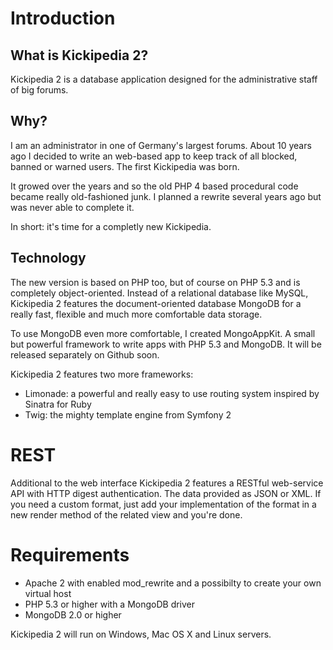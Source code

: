 # Introduction #

## What is Kickipedia 2? ##

Kickipedia 2 is a database application designed for the administrative staff of big forums.

## Why? ##

I am an administrator in one of Germany's largest forums. About 10 years ago I decided to write an web-based app to keep track of all blocked, banned or warned users. The first Kickipedia was born.

It growed over the years and so the old PHP 4 based procedural code became really old-fashioned junk. I planned a rewrite several years ago but was never able to complete it.

In short: it's time for a completly new Kickipedia.

## Technology ##

The new version is based on PHP too, but of course on PHP 5.3 and is completely object-oriented. Instead of a relational database like MySQL, Kickipedia 2 features the document-oriented database MongoDB for a really fast, flexible and much more comfortable data storage.

To use MongoDB even more comfortable, I created MongoAppKit. A small but powerful framework to write apps with PHP 5.3 and MongoDB. It will be released separately on Github soon.

Kickipedia 2 features two more frameworks:

- Limonade: a powerful and really easy to use routing system inspired by Sinatra for Ruby
- Twig: the mighty template engine from Symfony 2

# REST #

Additional to the web interface Kickipedia 2 features a RESTful web-service API with HTTP digest authentication. The data provided as JSON or XML. If you need a custom format, just add your implementation of the format in a new render method of the related view and you're done.

# Requirements #

- Apache 2 with enabled mod_rewrite and a possibilty to create your own virtual host
- PHP 5.3 or higher with a MongoDB driver
- MongoDB 2.0 or higher

Kickipedia 2 will run on Windows, Mac OS X and Linux servers.